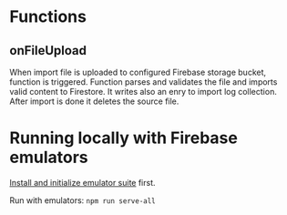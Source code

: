 # Functions

## onFileUpload

When import file is uploaded to configured Firebase storage bucket, function is triggered. Function parses and validates the file and imports valid content to Firestore. It writes also an enry to import log collection. After import is done it deletes the source file.
 
# Running locally with Firebase emulators

[Install and initialize emulator suite](https://firebase.google.com/docs/emulator-suite/install_and_configure) first. 

Run with emulators: `npm run serve-all`
